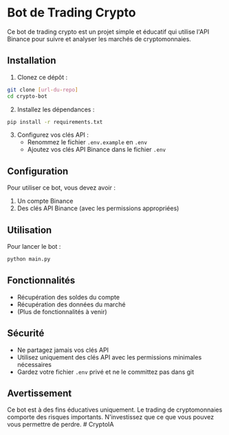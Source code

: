 # Bot de Trading Crypto

Ce bot de trading crypto est un projet simple et éducatif qui utilise l'API Binance pour suivre et analyser les marchés de cryptomonnaies.

## Installation

1. Clonez ce dépôt :
```bash
git clone [url-du-repo]
cd crypto-bot
```

2. Installez les dépendances :
```bash
pip install -r requirements.txt
```

3. Configurez vos clés API :
   - Renommez le fichier `.env.example` en `.env`
   - Ajoutez vos clés API Binance dans le fichier `.env`

## Configuration

Pour utiliser ce bot, vous devez avoir :
1. Un compte Binance
2. Des clés API Binance (avec les permissions appropriées)

## Utilisation

Pour lancer le bot :
```bash
python main.py
```

## Fonctionnalités

- Récupération des soldes du compte
- Récupération des données du marché
- (Plus de fonctionnalités à venir)

## Sécurité

- Ne partagez jamais vos clés API
- Utilisez uniquement des clés API avec les permissions minimales nécessaires
- Gardez votre fichier `.env` privé et ne le committez pas dans git

## Avertissement

Ce bot est à des fins éducatives uniquement. Le trading de cryptomonnaies comporte des risques importants. N'investissez que ce que vous pouvez vous permettre de perdre. #   C r y p t o I A  
 